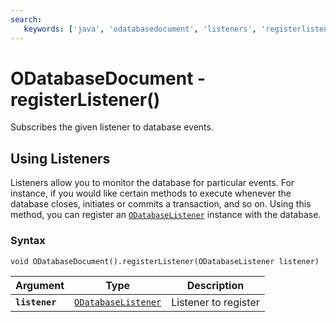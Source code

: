 ```yaml
---
search:
   keywords: ['java', 'odatabasedocument', 'listeners', 'registerlistener']
---
```


# ODatabaseDocument - registerListener()

Subscribes the given listener to database events.

## Using Listeners

Listeners allow you to monitor the database for particular events.  For instance, if you would like certain methods to execute whenever the database closes, initiates or commits a transaction, and so on.  Using this method, you can register an [`ODatabaseListener`](../ODatabaseListener.md) instance with the database. 

### Syntax

```
void ODatabaseDocument().registerListener(ODatabaseListener listener)
```

| Argument | Type | Description |
|---|---|---|
| **`listener`** | [`ODatabaseListener`](../ODatabaseListener.md) | Listener to register |


